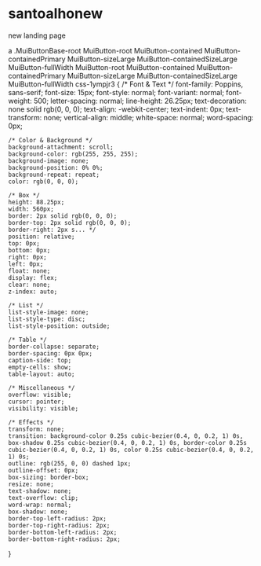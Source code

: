 # santoalhonew
new landing page

a .MuiButtonBase-root MuiButton-root MuiButton-contained MuiButton-containedPrimary MuiButton-sizeLarge MuiButton-containedSizeLarge MuiButton-fullWidth MuiButton-root MuiButton-contained MuiButton-containedPrimary MuiButton-sizeLarge MuiButton-containedSizeLarge MuiButton-fullWidth css-1ympjr3 {
	/* Font & Text */
	font-family: Poppins, sans-serif;
	font-size: 15px;
	font-style: normal;
	font-variant: normal;
	font-weight: 500;
	letter-spacing: normal;
	line-height: 26.25px;
	text-decoration: none solid rgb(0, 0, 0);
	text-align: -webkit-center;
	text-indent: 0px;
	text-transform: none;
	vertical-align: middle;
	white-space: normal;
	word-spacing: 0px;

	/* Color & Background */
	background-attachment: scroll;
	background-color: rgb(255, 255, 255);
	background-image: none;
	background-position: 0% 0%;
	background-repeat: repeat;
	color: rgb(0, 0, 0);

	/* Box */
	height: 88.25px;
	width: 560px;
	border: 2px solid rgb(0, 0, 0);
	border-top: 2px solid rgb(0, 0, 0);
	border-right: 2px s... */
	position: relative;
	top: 0px;
	bottom: 0px;
	right: 0px;
	left: 0px;
	float: none;
	display: flex;
	clear: none;
	z-index: auto;

	/* List */
	list-style-image: none;
	list-style-type: disc;
	list-style-position: outside;

	/* Table */
	border-collapse: separate;
	border-spacing: 0px 0px;
	caption-side: top;
	empty-cells: show;
	table-layout: auto;

	/* Miscellaneous */
	overflow: visible;
	cursor: pointer;
	visibility: visible;

	/* Effects */
	transform: none;
	transition: background-color 0.25s cubic-bezier(0.4, 0, 0.2, 1) 0s, box-shadow 0.25s cubic-bezier(0.4, 0, 0.2, 1) 0s, border-color 0.25s cubic-bezier(0.4, 0, 0.2, 1) 0s, color 0.25s cubic-bezier(0.4, 0, 0.2, 1) 0s;
	outline: rgb(255, 0, 0) dashed 1px;
	outline-offset: 0px;
	box-sizing: border-box;
	resize: none;
	text-shadow: none;
	text-overflow: clip;
	word-wrap: normal;
	box-shadow: none;
	border-top-left-radius: 2px;
	border-top-right-radius: 2px;
	border-bottom-left-radius: 2px;
	border-bottom-right-radius: 2px;
}